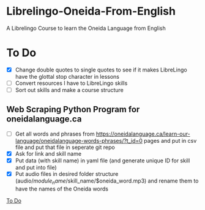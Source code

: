 # Librelingo-Oneida-From-English
A Librelingo Course to learn the Oneida Language from English

# To Do
- [x] Change double quotes to single quotes to see if it makes LibreLingo have the glottal stop character in lessons
- [ ] Convert resources I have to LibreLingo skills
- [ ] Sort out skills and make a course structure

## Web Scraping Python Program for oneidalanguage.ca
- [ ] Get all words and phrases from https://oneidalanguage.ca/learn-our-language/oneidalanguage-words-phrases/?t_id=0 pages and put in csv file and put that file in seperate git repo
- [x] Ask for link and skill name
- [x] Put data (with skill name) in yaml file (and generate unique ID for skill and put into file)
- [x] Put audio files in desired folder structure (audio/$module_name/$skill_name/$oneida_word.mp3) and rename them to have the names of the Oneida words

[To Do](TODO.md)
